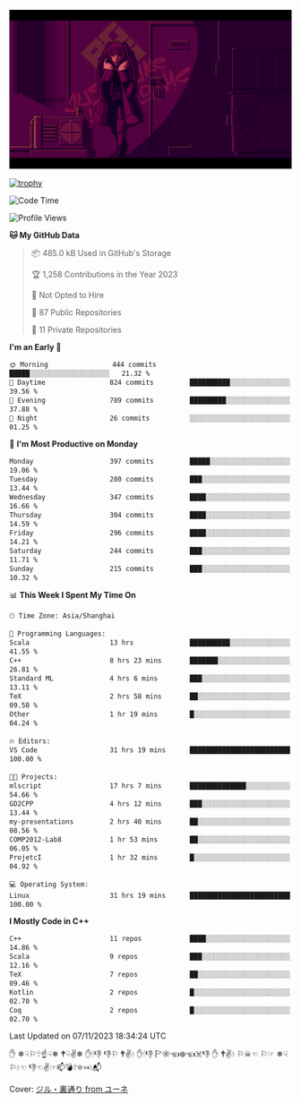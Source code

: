![](imgs/main.png)

[![trophy](https://github-profile-trophy.vercel.app/?username=NeilKleistGao&theme=dracula)](https://github.com/ryo-ma/github-profile-trophy)

<!--START_SECTION:waka-->
![Code Time](http://img.shields.io/badge/Code%20Time-336%20hrs%2015%20mins-blue)

![Profile Views](http://img.shields.io/badge/Profile%20Views-0-blue)

**🐱 My GitHub Data** 

> 📦 485.0 kB Used in GitHub's Storage 
 > 
> 🏆 1,258 Contributions in the Year 2023
 > 
> 🚫 Not Opted to Hire
 > 
> 📜 87 Public Repositories 
 > 
> 🔑 11 Private Repositories 
 > 
**I'm an Early 🐤** 

```text
🌞 Morning                444 commits         █████░░░░░░░░░░░░░░░░░░░░   21.32 % 
🌆 Daytime                824 commits         ██████████░░░░░░░░░░░░░░░   39.56 % 
🌃 Evening                789 commits         █████████░░░░░░░░░░░░░░░░   37.88 % 
🌙 Night                  26 commits          ░░░░░░░░░░░░░░░░░░░░░░░░░   01.25 % 
```
📅 **I'm Most Productive on Monday** 

```text
Monday                   397 commits         █████░░░░░░░░░░░░░░░░░░░░   19.06 % 
Tuesday                  280 commits         ███░░░░░░░░░░░░░░░░░░░░░░   13.44 % 
Wednesday                347 commits         ████░░░░░░░░░░░░░░░░░░░░░   16.66 % 
Thursday                 304 commits         ████░░░░░░░░░░░░░░░░░░░░░   14.59 % 
Friday                   296 commits         ████░░░░░░░░░░░░░░░░░░░░░   14.21 % 
Saturday                 244 commits         ███░░░░░░░░░░░░░░░░░░░░░░   11.71 % 
Sunday                   215 commits         ███░░░░░░░░░░░░░░░░░░░░░░   10.32 % 
```


📊 **This Week I Spent My Time On** 

```text
🕑︎ Time Zone: Asia/Shanghai

💬 Programming Languages: 
Scala                    13 hrs              ██████████░░░░░░░░░░░░░░░   41.55 % 
C++                      8 hrs 23 mins       ███████░░░░░░░░░░░░░░░░░░   26.81 % 
Standard ML              4 hrs 6 mins        ███░░░░░░░░░░░░░░░░░░░░░░   13.11 % 
TeX                      2 hrs 58 mins       ██░░░░░░░░░░░░░░░░░░░░░░░   09.50 % 
Other                    1 hr 19 mins        █░░░░░░░░░░░░░░░░░░░░░░░░   04.24 % 

🔥 Editors: 
VS Code                  31 hrs 19 mins      █████████████████████████   100.00 % 

🐱‍💻 Projects: 
mlscript                 17 hrs 7 mins       ██████████████░░░░░░░░░░░   54.66 % 
GD2CPP                   4 hrs 12 mins       ███░░░░░░░░░░░░░░░░░░░░░░   13.44 % 
my-presentations         2 hrs 40 mins       ██░░░░░░░░░░░░░░░░░░░░░░░   08.56 % 
COMP2012-Lab8            1 hr 53 mins        ██░░░░░░░░░░░░░░░░░░░░░░░   06.05 % 
ProjetcI                 1 hr 32 mins        █░░░░░░░░░░░░░░░░░░░░░░░░   04.92 % 

💻 Operating System: 
Linux                    31 hrs 19 mins      █████████████████████████   100.00 % 
```

**I Mostly Code in C++** 

```text
C++                      11 repos            ████░░░░░░░░░░░░░░░░░░░░░   14.86 % 
Scala                    9 repos             ███░░░░░░░░░░░░░░░░░░░░░░   12.16 % 
TeX                      7 repos             ██░░░░░░░░░░░░░░░░░░░░░░░   09.46 % 
Kotlin                   2 repos             █░░░░░░░░░░░░░░░░░░░░░░░░   02.70 % 
Coq                      2 repos             █░░░░░░░░░░░░░░░░░░░░░░░░   02.70 % 
```




 Last Updated on 07/11/2023 18:34:24 UTC
<!--END_SECTION:waka-->

✋ ❄☟⚐🕆☝☟❄ 🕈☟✌❄ ✋🕯👎 👎⚐ 🕈✌💧 ✋🕯👎 🏱☼☜❄☜☠👎 ✋ 🕈✌💧 ⚐☠☜ ⚐☞ ❄☟⚐💧☜ 👎☜✌☞📫💣🕆❄☜💧📬

Cover: [ジル・裏通り from ユーネ](https://www.pixiv.net/artworks/62127066)
